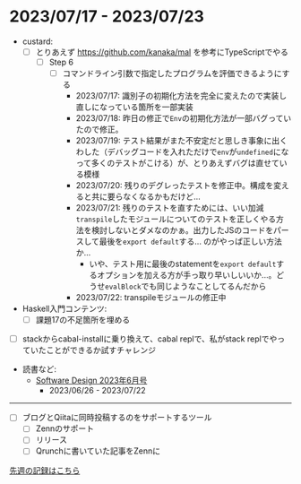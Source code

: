 # 2023/07/17 - 2023/07/23

- custard:
    - [ ] とりあえず <https://github.com/kanaka/mal> を参考にTypeScriptでやる
        - [ ] Step 6
            - [ ] コマンドライン引数で指定したプログラムを評価できるようにする
                - 2023/07/17: 識別子の初期化方法を完全に変えたので実装し直しになっている箇所を一部実装
                - 2023/07/18: 昨日の修正で`Env`の初期化方法が一部バグっていたので修正。
                - 2023/07/19: テスト結果がまた不安定だと思しき事象に出くわした（デバッグコードを入れただけで`env`が`undefined`になって多くのテストがこける）が、とりあえずバグは直せている模様
                - 2023/07/20: 残りのデグレったテストを修正中。構成を変えると共に要らなくなるかもだけど...
                - 2023/07/21: 残りのテストを直すためには、いい加減`transpile`したモジュールについてのテストを正しくやる方法を検討しないとダメなのかぁ。出力したJSのコードをパースして最後を`export default`する... のがやっぱ正しい方法か...
                    - いや、テスト用に最後のstatementを`export default`するオプションを加える方が手っ取り早いしいいか...。どうせ`evalBlock`でも同じようなことしてるんだから
                - 2023/07/22: transpileモジュールの修正中
- Haskell入門コンテンツ:
    - [ ] 課題17の不足箇所を埋める
- [ ] stackからcabal-installに乗り換えて、cabal replで、私がstack replでやっていたことができるか試すチャレンジ
- 読書など:
    - [Software Design 2023年6月号](https://gihyo.jp/magazine/SD/archive/2023/202306)
        - 2023/06/26 - 2023/07/22

------

- [ ] ブログとQiitaに同時投稿するのをサポートするツール
    - [ ] Zennのサポート
    - [ ] リリース
    - [ ] Qrunchに書いていた記事をZennに

[先週の記録はこちら](https://github.com/igrep/daily-commits/blob/e87a9cdce7df93f89c9ccd5369d940b14b18d385/yesterday.md)
